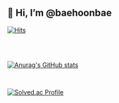 ## 👋 Hi, I’m @baehoonbae

[![Hits](https://hits.seeyoufarm.com/api/count/incr/badge.svg?url=https%3A%2F%2Fgithub.com%2Fbaehoonbae&count_bg=%23337187&title_bg=%23555555&icon=&icon_color=%233D0D0D&title=hits&edge_flat=false)](https://hits.seeyoufarm.com)

<br/>
<br/>

[![Anurag's GitHub stats](https://github-readme-stats.vercel.app/api?username=baehoonbae)](https://github.com/baehoonbae/github-readme-stats)

<br/>

[![Solved.ac Profile](http://mazassumnida.wtf/api/v2/generate_badge?boj=bsh7931)](https://solved.ac/bsh7931/)
